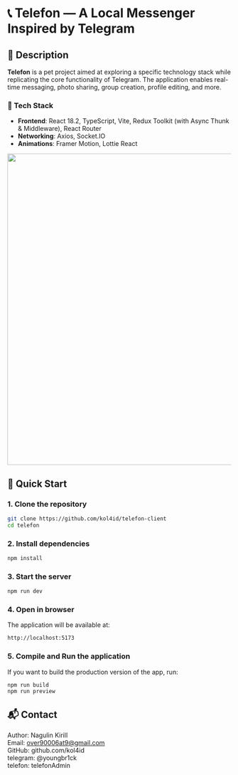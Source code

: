 # 📞 **Telefon — A Local Messenger Inspired by Telegram**  

## 📌 Description  
**Telefon** is a pet project aimed at exploring a specific technology stack while replicating the core functionality of Telegram. The application enables real-time messaging, photo sharing, group creation, profile editing, and more.  

### 🔧 Tech Stack  
- **Frontend**: React 18.2, TypeScript, Vite, Redux Toolkit (with Async Thunk & Middleware), React Router  
- **Networking**: Axios, Socket.IO  
- **Animations**: Framer Motion, Lottie React  

<p align="center">
  <img src="git_assets/main.png" width="700" height="auto" />
</p>


## 🚀 Quick Start  

### 1. Clone the repository  
```bash
git clone https://github.com/kol4id/telefon-client
cd telefon
```
### 2. Install dependencies
```bash
npm install 
```
### 3. Start the server
```bash
npm run dev
```
### 4. Open in browser

The application will be available at:
```bash
http://localhost:5173
```
### 5. Compile and Run the application
If you want to build the production version of the app, run:

```bash
npm run build
npm run preview
```

## 📬 Contact
Author: Nagulin Kirill  
Email: over90006at9@gmail.com  
GitHub: github.com/kol4id  
telegram: @youngbr1ck  
telefon: telefonAdmin